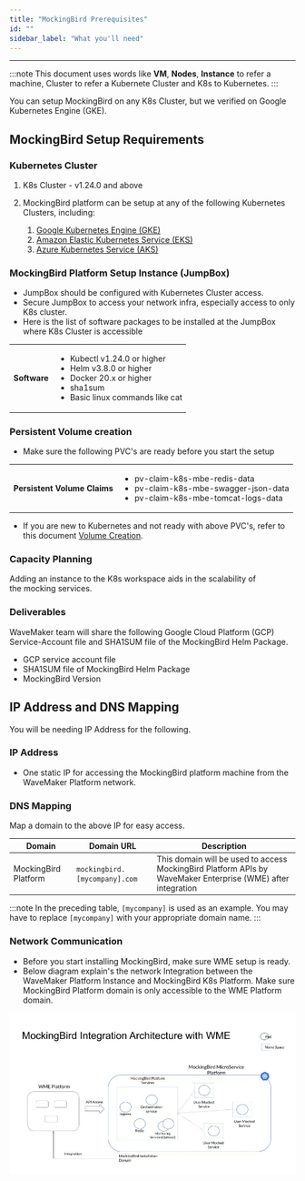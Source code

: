 ```yaml
---
title: "MockingBird Prerequisites"
id: ""
sidebar_label: "What you'll need"
---
```

---

:::note
This document uses words like **VM**, **Nodes**, **Instance** to refer a machine, Cluster to refer a Kubernete Cluster and K8s to Kubernetes.
:::

You can setup MockingBird on any K8s Cluster, but we verified on Google Kubernetes Engine (GKE).

## MockingBird Setup Requirements

### Kubernetes Cluster

1. K8s Cluster - v1.24.0 and above

2. MockingBird platform can be setup at any of the following Kubernetes Clusters, including:
	1. [Google Kubernetes Engine (GKE)](https://cloud.google.com/learn/what-is-kubernetes)
	2. [Amazon Elastic Kubernetes Service (EKS)](https://aws.amazon.com/eks/)
	3. [Azure Kubernetes Service (AKS)](https://learn.microsoft.com/en-us/azure/aks/)

### MockingBird Platform Setup Instance (JumpBox)

- JumpBox should be configured with Kubernetes Cluster access.
- Secure JumpBox to access your network infra, especially access to only K8s cluster.
- Here is the list of software packages to be installed at the JumpBox where K8s Cluster is accessible

<table>
<tbody>
	<tr><td>
	<strong>Software</strong>
	</td><td>
	<ul>
	<li>Kubectl v1.24.0 or higher</li>
	<li>Helm v3.8.0 or higher</li>
	<li>Docker 20.x or higher</li>
	<li>sha1sum</li>
	<li>Basic linux commands like cat</li>
	</ul>
	</li>
	</td></tr>
</tbody>
</table>

### Persistent Volume creation

- Make sure the following PVC's are ready before you start the setup

<table>
<tbody>
	<tr><td>
	<strong>Persistent Volume Claims</strong>
	</td><td>
	<ul>
	<li>pv-claim-k8s-mbe-redis-data</li>
	<li>pv-claim-k8s-mbe-swagger-json-data</li>
	<li>pv-claim-k8s-mbe-tomcat-logs-data</li>
	</ul>
	</li>
	</td></tr>
</tbody>
</table>

- If you are new to Kubernetes and not ready with above PVC's, refer to this document [Volume Creation](/learn/extensions/mockingbird/enterprise/persistent-volumes).

### Capacity Planning

Adding an instance to the K8s workspace aids in the scalability of the mocking services.

### Deliverables 

WaveMaker team will share the following Google Cloud Platform (GCP) Service-Account file and SHA1SUM file of the MockingBird Helm Package.

- GCP service account file
- SHA1SUM file of MockingBird Helm Package
- MockingBird Version 

## IP Address and DNS Mapping

You will be needing IP Address for the following.

### IP Address

- One static IP for accessing the MockingBird platform machine from the WaveMaker Platform network.

### DNS Mapping

Map a domain to the above IP for easy access.

| **Domain**              | **Domain URL**                | **Description**                                                                           |
| ---                     | ---                           | ---                                                                                       |
| MockingBird Platform    | `mockingbird.[mycompany].com`   | This domain will be used to access MockingBird Platform APIs by WaveMaker Enterprise (WME) after integration   |

:::note
In the preceding table, `[mycompany]` is used as an example. You may have to replace `[mycompany]` with your appropriate domain name.
:::

### Network Communication

- Before you start installing MockingBird, make sure WME setup is ready.
- Below diagram explain's the network Integration between the WaveMaker Platform Instance and MockingBird K8s Platform. Make sure MockingBird Platform domain is only accessible to the WME Platform domain.

[![network-communication-between-instances](/learn/assets/wme-setup/network-communication-between-mbe-wme.jpg)](/learn/assets/wme-setup/network-communication-between-mbe-wme.jpg)
